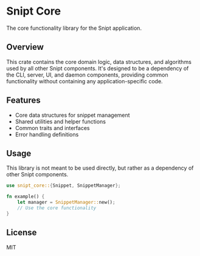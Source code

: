 # Snipt Core

The core functionality library for the Snipt application.

## Overview

This crate contains the core domain logic, data structures, and algorithms used by all other Snipt components. It's designed to be a dependency of the CLI, server, UI, and daemon components, providing common functionality without containing any application-specific code.

## Features

- Core data structures for snippet management
- Shared utilities and helper functions
- Common traits and interfaces
- Error handling definitions

## Usage

This library is not meant to be used directly, but rather as a dependency of other Snipt components.

```rust
use snipt_core::{Snippet, SnippetManager};

fn example() {
    let manager = SnippetManager::new();
    // Use the core functionality
}
```

## License

MIT 